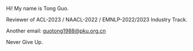 Hi! My name is Tong Guo.

Reviewer of ACL-2023 / NAACL-2022 / EMNLP-2022/2023 Industry Track.

Another email: guotong1988@pku.org.cn

Never Give Up.

